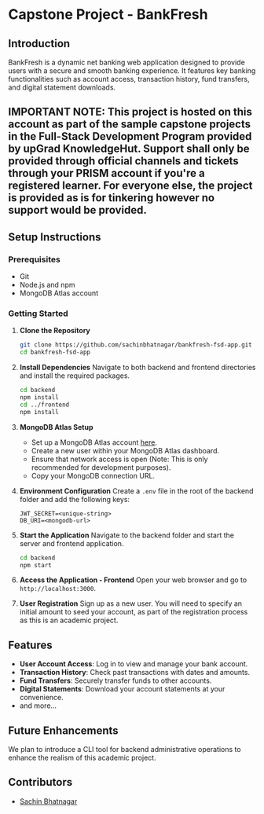 
# Capstone Project - BankFresh

## Introduction
BankFresh is a dynamic net banking web application designed to provide users with a secure and smooth banking experience. It features key banking functionalities such as account access, transaction history, fund transfers, and digital statement downloads.

## IMPORTANT NOTE: This project is hosted on this account as part of the sample capstone projects in the Full-Stack Development Program provided by upGrad KnowledgeHut. Support shall only be provided through official channels and tickets through your PRISM account if you're a registered learner. For everyone else, the project is provided as is for tinkering however no support would be provided.

## Setup Instructions

### Prerequisites
- Git
- Node.js and npm
- MongoDB Atlas account

### Getting Started
1. **Clone the Repository**
   ```sh
   git clone https://github.com/sachinbhatnagar/bankfresh-fsd-app.git
   cd bankfresh-fsd-app
   ```

2. **Install Dependencies**
   Navigate to both backend and frontend directories and install the required packages.
   ```sh
   cd backend
   npm install
   cd ../frontend
   npm install
   ```

3. **MongoDB Atlas Setup**
   - Set up a MongoDB Atlas account [here](https://www.mongodb.com/cloud/atlas).
   - Create a new user within your MongoDB Atlas dashboard.
   - Ensure that network access is open (Note: This is only recommended for development purposes).
   - Copy your MongoDB connection URL.

4. **Environment Configuration**
   Create a `.env` file in the root of the backend folder and add the following keys:
   ```plaintext
   JWT_SECRET=<unique-string>
   DB_URI=<mongodb-url>
   ```

5. **Start the Application**
   Navigate to the backend folder and start the server and frontend application.
   ```sh
   cd backend
   npm start
   ```

6. **Access the Application - Frontend**
   Open your web browser and go to `http://localhost:3000`.

7. **User Registration**
   Sign up as a new user. You will need to specify an initial amount to seed your account, as part of the registration process as this is an academic project.

## Features

- **User Account Access**: Log in to view and manage your bank account.
- **Transaction History**: Check past transactions with dates and amounts.
- **Fund Transfers**: Securely transfer funds to other accounts.
- **Digital Statements**: Download your account statements at your convenience.
- and more...

## Future Enhancements
We plan to introduce a CLI tool for backend administrative operations to enhance the realism of this academic project.

## Contributors
- [Sachin Bhatnagar](sachin@knowledgehut.com)
